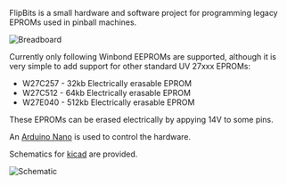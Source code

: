 FlipBits is a small hardware and software project for programming legacy EPROMs used in pinball machines.

![Breadboard](https://github.com/smyp/flipbits/blob/master/docu/breadboard.JPG "Breadboard fun")

Currently only following Winbond EEPROMs are supported, although it is very simple to add support for other standard UV 27xxx EPROMs:
* W27C257 - 32kb Electrically erasable EPROM
* W27C512 - 64kb Electrically erasable EPROM
* W27E040 - 512kb Electrically erasable EPROM

These EPROMs can be erased electrically by appying 14V to some pins.

An [Arduino Nano](https://store.arduino.cc/arduino-nano) is used to control the hardware.

Schematics for [kicad](http://kicad-pcb.org/) are provided.

![Schematic](https://github.com/smyp/flipbits/blob/master/flipbits_nano_board/flipbits_nano_board.svg "Arduino Nano Schematic")
